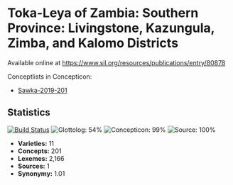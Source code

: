 # Toka-Leya of Zambia: Southern Province: Livingstone, Kazungula, Zimba, and Kalomo Districts

Available online at https://www.sil.org/resources/publications/entry/80878


Conceptlists in Concepticon:
- [Sawka-2019-201](https://concepticon.clld.org/contributions/Sawka-2019-201)
## Statistics


[![Build Status](https://travis-ci.org/lexibank/sawkatokaleya.svg?branch=master)](https://travis-ci.org/lexibank/sawkatokaleya)
![Glottolog: 54%](https://img.shields.io/badge/Glottolog-54%25-red.svg "Glottolog: 54%")
![Concepticon: 99%](https://img.shields.io/badge/Concepticon-99%25-green.svg "Concepticon: 99%")
![Source: 100%](https://img.shields.io/badge/Source-100%25-brightgreen.svg "Source: 100%")

- **Varieties:** 11
- **Concepts:** 201
- **Lexemes:** 2,166
- **Sources:** 1
- **Synonymy:** 1.01